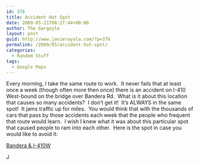 ```yaml
---
id: 376
title: Accident Hot Spot
date: 2009-05-21T08:27:44+00:00
author: The Gargoyle
layout: post
guid: http://www.javierayala.com/?p=376
permalink: /2009/05/accident-hot-spot/
categories:
  - Random Stuff
tags:
  - Google Maps
---
```


Every morning, I take the same route to work.  It never fails that at least once a week (though often more then once) there is an accident on I-410 West-bound on the bridge over Bandera Rd.  What is it about this location that causes so many accidents?  I don&#8217;t get it!  It&#8217;s ALWAYS in the same spot!  It jams traffic up for miles.  You would think that with the thousands of cars that pass by those accidents each week that the people who frequent that route would learn.  I wish I knew what it was about this particular spot that caused people to ram into each other.  Here is the spot in case you would like to avoid it:

<a class="aligncenter" title="googlemap" href="http://maps.google.com/maps?f=q&source=s_q&hl=en&geocode=&q=bandera+rd.+and+I-410,+san+antonio,+tx&sll=37.0625,-95.677068&sspn=43.172547,72.949219&ie=UTF8&ll=29.48268,-98.600299&spn=0.011637,0.01781&t=h&z=16" target="_self">Bandera & I-410W</a>

J

